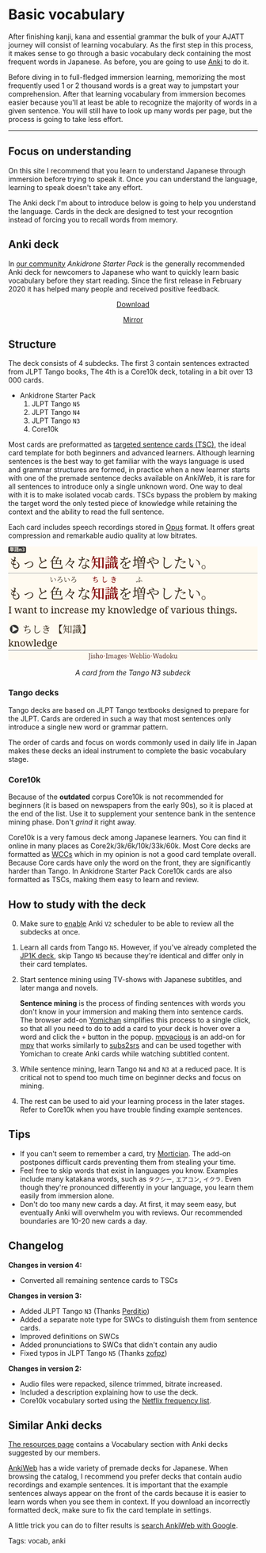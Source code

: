 # Basic vocabulary

After finishing kanji, kana and essential grammar
the bulk of your AJATT journey will consist of learning vocabulary.
As the first step in this process,
it makes sense to go through a basic vocabulary deck
containing the most frequent words in Japanese.
As before, you are going to use [Anki](setting-up-anki.html) to do it.

Before diving in to full-fledged immersion learning,
memorizing the most frequently used 1 or 2 thousand words
is a great way to jumpstart your comprehension.
After that learning vocabulary from immersion becomes easier
because you'll at least be able to recognize the majority of words in a given sentence.
You will still have to look up many words per page,
but the process is going to take less effort.

****

## Focus on understanding

On this site I recommend that you learn to understand Japanese through immersion
before trying to speak it.
Once you can understand the language, learning to speak doesn't take any effort.

The Anki deck I'm about to introduce below is going to help you understand the language.
Cards in the deck are designed to test your recogntion
instead of forcing you to recall words from memory.

## Anki deck

In
[our community](join-our-community.html)
*Ankidrone Starter Pack* is the generally recommended Anki deck for newcomers to Japanese
who want to quickly learn basic vocabulary before they start reading.
Since the first release in February 2020 it has helped many people and received positive feedback.

<p align="center"><a class="download_button" href="https://t.me/ajatt_tools/60">Download</a></p>
<p style="text-align:center;"><a href="https://disk.yandex.com/d/adEb8n9uhOacHw">Mirror</a></p>

## Structure

The deck consists of 4 subdecks.
The first 3 contain sentences extracted from JLPT Tango books,
The 4th is a Core10k deck,
totaling in a bit over 13 000 cards.

* Ankidrone Starter Pack
	1) JLPT Tango `N5`
	1) JLPT Tango `N4`
	1) JLPT Tango `N3`
	1) Core10k

Most cards are preformatted as
[targeted sentence cards (TSC)](discussing-various-card-templates.html#targeted-sentence-cards-or-mpvacious-cards),
the ideal card template for both beginners and advanced learners.
Although learning sentences is the best way
to get familiar with the ways language is used and grammar structures are formed,
in practice when a new learner starts with one of the premade sentence decks available on AnkiWeb,
it is rare for all sentences to introduce only a single unknown word.
One way to deal with it is to make isolated vocab cards.
TSCs bypass the problem by making the target word the only tested piece of knowledge
while retaining the context and the ability to read the full sentence.

Each card includes speech recordings stored in
[Opus](https://opus-codec.org/) format.
It offers great compression and remarkable audio quality at low bitrates.

<p align="center"><img alt="screenshot" class="shadow" src="img/jlpt-tango-n3-card.webp"></p>
<p align="center"><i>A card from the Tango N3 subdeck</i></p>

### Tango decks

Tango decks are based on JLPT Tango textbooks
designed to prepare for the JLPT.
Cards are ordered in such a way
that most sentences only introduce a single new word or grammar pattern.

The order of cards and focus on words commonly used in daily life in Japan
makes these decks an ideal instrument to complete the basic vocabulary stage.

### Core10k

Because of the **outdated** corpus Core10k is not recommended for beginners
(it is based on newspapers from the early 90s),
so it is placed at the end of the list.
Use it to supplement your sentence bank in the sentence mining phase.
Don't *grind* it right away.

Core10k is a very famous deck among Japanese learners.
You can find it online in many places as Core2k/3k/6k/10k/33k/60k.
Most Core decks are formatted as
[WCCs](discussing-various-card-templates.html#word-context-cards)
which in my opinion is not a good card template overall.
Because Core cards have only the word on the front,
they are significantly harder than Tango.
In Ankidrone Starter Pack Core10k cards are also formatted as TSCs,
making them easy to learn and review.

## How to study with the deck
0) Make sure to
[enable](setting-up-anki.html#preferences)
Anki `V2` scheduler to be able to review all the subdecks at once.
1) Learn all cards from Tango `N5`.
However, if you've already completed the
[JP1K deck](jp1k-anki-deck.html),
skip Tango `N5` because they're identical and differ only in their card templates.
2) Start sentence mining using TV-shows with Japanese subtitles, and later manga and novels.

	**Sentence mining** is the process of finding sentences
	with words you don't know in your immersion and making them into sentence cards.
	The browser add-on
	[Yomichan](https://foosoft.net/projects/yomichan/)
	simplifies this process to a single click,
	so that all you need to do to add a card to your deck is hover over a word
	and click the `+` button in the popup.
	[mpvacious](https://github.com/Ajatt-Tools/mpvacious)
	is an add-on for
	[mpv](https://wiki.archlinux.org/index.php/Mpv)
	that works similarly to
	[subs2srs](https://aur.archlinux.org/packages/subs2srs/)
	and can be used together with Yomichan
	to create Anki cards while watching subtitled content.

3) While sentence mining, learn Tango `N4` and `N3` at a reduced pace.
It is critical not to spend too much time on beginner decks and focus on mining.
4) The rest can be used to aid your learning process in the later stages.
Refer to Core10k when you have trouble finding example sentences.

## Tips

* If you can't seem to remember a card, try [Mortician](https://ankiweb.net/shared/info/1255924302).
The add-on postpones difficult cards preventing them from stealing your time.
* Feel free to skip words that exist in languages you know.
Examples include many katakana words, such as `タクシー`, `エアコン`, `イクラ`.
Even though they're pronounced differently in your language,
you learn them easily from immersion alone.
* Don't do too many new cards a day.
At first, it may seem easy,
but eventually Anki will overwhelm you with reviews.
Our recommended boundaries are 10-20 new cards a day.

## Changelog

**Changes in version 4:**
* Converted all remaining sentence cards to TSCs

**Changes in version 3:**
* Added JLPT Tango `N3` (Thanks [Perditio](https://ankiweb.net/shared/info/519347273))
* Added a separate note type for SWCs to distinguish them from sentence cards.
* Improved definitions on SWCs
* Added pronunciations to SWCs that didn't contain any audio
* Fixed typos in JLPT Tango `N5` (Thanks [zofpz](https://matrix.to/#/@zofpz:matrix.org))

**Changes in version 2:**
* Audio files were repacked, silence trimmed, bitrate increased.
* Included a description explaining how to use the deck.
* Core10k vocabulary sorted using the [Netflix frequency list](https://t.me/ajatt_tools/18).

## Similar Anki decks

[The resources page](resources.html#vocabulary)
contains a Vocabulary section with Anki decks suggested by our members.

[AnkiWeb](https://ankiweb.net/shared/decks/japanese)
has a wide variety of premade decks for Japanese.
When browsing the catalog,
I recommend you prefer decks that contain audio recordings and example sentences.
It is important that the example sentences always appear on the front of the cards
because it is easier to learn words when you see them in context.
If you download an incorrectly formatted deck, make sure to fix the card template in settings.

A little trick you can do to filter results is
[search AnkiWeb with Google](https://www.google.co.jp/search?q=site%3Aankiweb.net+japanese+sentences+audio&hl=ja).

Tags: vocab, anki
